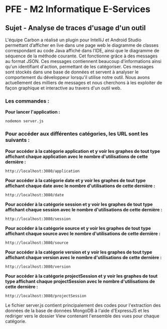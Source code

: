 # PFE - M2 Informatique E-Services

## Sujet - Analyse de traces d'usage d'un outil


L'équipe Carbon a réalisé un plugin pour IntelliJ et Android Studio permettant d’afficher en live dans une page web le diagramme de classes correspondant au code Java affiché dans l’IDE, ainsi que le diagramme de séquence de la méthode courante. Cet fonctionne grâce à des messages au format JSON. Ces messages contiennent beaucoup d'informations ainsi qu'un identifiant d'action, permettant de les catégoriser. Ces messages sont stockés dans une base de données et servent à analyser le comportement du développeur lorsqu'il utilise notre outil. Nous avons actuellement des milliers de messages et nous cherchons à les exploiter de façon graphique et interactive au travers d'un outil web.

### Les commandes :

**Pour lancer l'application :**
```
nodemon server.js
```

### Pour accéder aux différentes catégories, les URL sont les suivants :

**Pour accéder à la catégorie application et y voir les graphes de tout type affichant chaque application avec le nombre d'utilisations de cette dernière :**
```
http://localhost:3080/application
```

**Pour accéder à la catégorie date et y voir les graphes de tout type affichant chaque date avec le nombre d'utilisations de cette dernière :**
```
http://localhost:3080/date
```

**Pour accéder à la catégorie session et y voir les graphes de tout type affichant chaque session avec le nombre d'utilisations de cette dernière :**
```
http://localhost:3080/session
```

**Pour accéder à la catégorie source et y voir les graphes de tout type affichant chaque source avec le nombre d'utilisations de cette dernière :**
```
http://localhost:3080/source
```

**Pour accéder à la catégorie version et y voir les graphes de tout type affichant chaque version avec le nombre d'utilisations de cette dernière :**
```
http://localhost:3080/version
```

**Pour accéder à la catégorie projectSession et y voir les graphes de tout type affichant chaque projectSession avec le nombre d'utilisations de cette dernière :**
```
http://localhost:3080/projectSession
```


Le fichier server.js contient principalement des codes pour l'extraction des données de la base de données MongoDB à l'aide d'ExpressJS et les rediriger vers le dossier View contenant l'ensemble des vues pour chaque catégorie.
